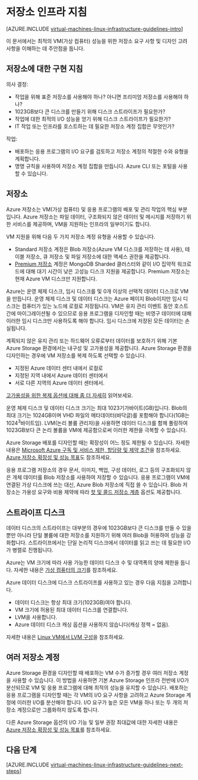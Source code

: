 <properties
	pageTitle="저장소 솔루션 지침 | Microsoft Azure"
	description="Azure 인프라 서비스에서 저장소 솔루션을 배포하기 위한 핵심 디자인 및 구현 지침에 대해 알아봅니다."
	documentationCenter=""
	services="virtual-machines-linux"
	authors="iainfoulds"
	manager="timlt"
	editor=""
	tags="azure-resource-manager"/>

<tags
	ms.service="virtual-machines-linux"
	ms.workload="infrastructure-services"
	ms.tgt_pltfrm="vm-linux"
	ms.devlang="na"
	ms.topic="article"
	ms.date="09/08/2016"
	ms.author="iainfou"/>

# 저장소 인프라 지침

[AZURE.INCLUDE [virtual-machines-linux-infrastructure-guidelines-intro](../../includes/virtual-machines-linux-infrastructure-guidelines-intro.md)]

이 문서에서는 최적의 VM(가상 컴퓨터) 성능을 위한 저장소 요구 사항 및 디자인 고려 사항을 이해하는 데 주안점을 둡니다.


## 저장소에 대한 구현 지침

의사 결정:

- 작업을 위해 표준 저장소를 사용해야 하나? 아니면 프리미엄 저장소를 사용해야 하나?
- 1023GB보다 큰 디스크를 만들기 위해 디스크 스트라이프가 필요한가?
- 작업에 대한 최적의 I/O 성능을 얻기 위해 디스크 스트라이프가 필요한가?
- IT 작업 또는 인프라를 호스트하는 데 필요한 저장소 계정 집합은 무엇인가?

작업:

- 배포하는 응용 프로그램의 I/O 요구를 검토하고 저장소 계정의 적절한 수와 유형을 계획합니다.
- 명명 규칙을 사용하여 저장소 계정 집합을 만듭니다. Azure CLI 또는 포털을 사용할 수 있습니다.


## 저장소

Azure 저장소는 VM(가상 컴퓨터) 및 응용 프로그램의 배포 및 관리 작업의 핵심 부분입니다. Azure 저장소는 파일 데이터, 구조화되지 않은 데이터 및 메시지를 저장하기 위한 서비스를 제공하며, VM을 지원하는 인프라의 일부이기도 합니다.

VM 지원을 위해 다음 두 가지 저장소 계정 유형을 사용할 수 있습니다.

- Standard 저장소 계정은 Blob 저장소(Azure VM 디스크를 저장하는 데 사용), 테이블 저장소, 큐 저장소 및 파일 저장소에 대한 액세스 권한을 제공합니다.
- [Premium 저장소](../storage/storage-premium-storage.md) 계정은 MongoDB Sharded 클러스터와 같이 I/O 집약적 워크로드에 대해 대기 시간이 낮은 고성능 디스크 지원을 제공합니다. Premium 저장소는 현재 Azure VM 디스크만 지원합니다.

Azure는 운영 체제 디스크, 임시 디스크를 및 0개 이상의 선택적 데이터 디스크로 VM을 만듭니다. 운영 체제 디스크 및 데이터 디스크는 Azure 페이지 Blob이지만 임시 디스크는 컴퓨터가 있는 노드에 로컬로 저장됩니다. VM은 유지 관리 이벤트 동안 호스트 간에 마이그레이션될 수 있으므로 응용 프로그램을 디자인할 때는 비영구 데이터에 대해 이러한 임시 디스크만 사용하도록 해야 합니다. 임시 디스크에 저장된 모든 데이터는 손실됩니다.

계획되지 않은 유지 관리 또는 하드웨어 오류로부터 데이터를 보호하기 위해 기본 Azure Storage 환경에서는 내구성 및 고가용성을 제공합니다. Azure Storage 환경을 디자인하는 경우에 VM 저장소를 복제 하도록 선택할 수 있습니다.

- 지정된 Azure 데이터 센터 내에서 로컬로
- 지정된 지역 내에서 Azure 데이터 센터에서
- 서로 다른 지역의 Azure 데이터 센터에서.

[고가용성을 위한 복제 옵션에 대해 좀 더 자세히](../storage/storage-introduction.md#replication-for-durability-and-high-availability) 읽어보세요.

운영 체제 디스크 및 데이터 디스크 크기는 최대 1023기가바이트(GB)입니다. Blob의 최대 크기는 1024GB이며 VHD 파일의 메타데이터(바닥글)를 포함해야 합니다(1GB는 1024<sup>3</sup>바이트임). LVM(논리 볼륨 관리자)을 사용하면 데이터 디스크를 함께 풀링하여 1023GB보다 큰 논리 볼륨을 VM에 제공함으로써 이러한 제한을 극복할 수 있습니다.

Azure Storage 배포를 디자인할 때는 확장성이 어느 정도 제한될 수 있습니다. 자세한 내용은 [Microsoft Azure 구독 및 서비스 제한, 할당량 및 제약 조건](azure-subscription-service-limits.md#storage-limits)을 참조하세요. [Azure 저장소 확장성 및 성능 목표](../storage/storage-scalability-targets.md)도 참조하세요.

응용 프로그램 저장소의 경우 문서, 이미지, 백업, 구성 데이터, 로그 등의 구조화되지 않은 개체 데이터를 Blob 저장소를 사용하여 저장할 수 있습니다. 응용 프로그램이 VM에 연결된 가상 디스크에 쓰는 대신, Azure Blob 저장소에 직접 쓸 수 있습니다. Blob 저장소는 가용성 요구와 비용 제약에 따라 [핫 및 콜드 저장소 계층](../storage/storage-blob-storage-tiers.md) 옵션도 제공합니다.


## 스트라이프 디스크
데이터 디스크의 스트라이프는 대부분의 경우에 1023GB보다 큰 디스크를 만들 수 있을 뿐만 아니라 단일 볼륨에 대한 저장소를 지원하기 위해 여러 Blob을 허용하여 성능을 강화합니다. 스트라이프에서는 단일 논리적 디스크에서 데이터를 읽고 쓰는 데 필요한 I/O가 병렬로 진행됩니다.

Azure는 VM 크기에 따라 사용 가능한 데이터 디스크 수 및 대역폭의 양에 제한을 둡니다. 자세한 내용은 [가상 컴퓨터의 크기](virtual-machines-linux-sizes.md)를 참조하세요.

Azure 데이터 디스크에 디스크 스트라이프를 사용하고 있는 경우 다음 지침을 고려합니다.

- 데이터 디스크는 항상 최대 크기(1023GB)여야 합니다.
- VM 크기에 허용된 최대 데이터 디스크를 연결합니다.
- LVM을 사용합니다.
- Azure 데이터 디스크 캐싱 옵션을 사용하지 않습니다(캐싱 정책 = 없음).

자세한 내용은 [Linux VM에서 LVM 구성](virtual-machines-linux-configure-lvm.md)을 참조하세요.


## 여러 저장소 계정

Azure Storage 환경을 디자인할 때 배포하는 VM 수가 증가할 경우 여러 저장소 계정을 사용할 수 있습니다. 이 방법을 사용하면 기본 Azure Storage 인프라 전반에 I/O가 분산되므로 VM 및 응용 프로그램에 대해 최적의 성능을 유지할 수 있습니다. 배포하는 응용 프로그램을 디자인할 때는 각 VM의 I/O 요구 사항을 고려하고 Azure Storage 계정에 이러한 I/O를 분산해야 합니다. I/O 요구가 높은 모든 VM을 하나 또는 두 개의 저장소 계정으로만 그룹화하지 않도록 합니다.

다른 Azure Storage 옵션의 I/O 기능 및 일부 권장 최대값에 대한 자세한 내용은 [Azure 저장소 확장성 및 성능 목표](../storage/storage-scalability-targets.md)를 참조하세요.


## 다음 단계

[AZURE.INCLUDE [virtual-machines-linux-infrastructure-guidelines-next-steps](../../includes/virtual-machines-linux-infrastructure-guidelines-next-steps.md)]

<!---HONumber=AcomDC_0914_2016-->